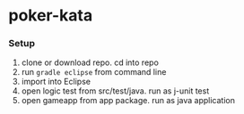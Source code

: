 # poker-kata

### Setup

1. clone or download repo. cd into repo
2. run `gradle eclipse` from command line
3. import into Eclipse 
4. open logic test from src/test/java. run as j-unit test
5. open gameapp from app package. run as java application 
